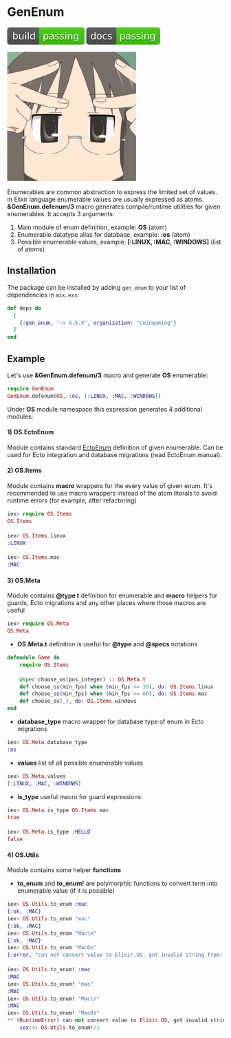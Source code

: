 # GenEnum

[![Hex](https://raw.githubusercontent.com/tim2CF/static-asserts/master/build-passing.svg?sanitize=true)](https://hex.pm/packages/coingaming/gen_enum/)
[![Documentation](https://raw.githubusercontent.com/tim2CF/static-asserts/master/documentation-passing.svg?sanitize=true)](https://coingaming.hexdocs.pm/gen_enum/)

<img src="priv/gen_enum_logo.png" width="300"/>

Enumerables are common abstraction to express the limited set of values. In Elixir language enumerable values are usually expressed as atoms. **&GenEnum.defenum/3** macro generates compile/runtime utilities for given enumerables. It accepts 3 arguments:

1. Main module of enum definition, example: **OS** (atom)
2. Enumerable datatype alias for database, example: **:os** (atom)
3. Possible enumerable values, example: **[:LINUX, :MAC, :WINDOWS]** (list of atoms)

## Installation

The package can be installed
by adding `gen_enum` to your list of dependencies in `mix.exs`:

```elixir
def deps do
  [
    {:gen_enum, "~> X.X.X", organization: "coingaming"}
  ]
end
```

## Example

Let's use **&GenEnum.defenum/3** macro and generate **OS** enumerable:

```elixir
require GenEnum
GenEnum.defenum(OS, :os, [:LINUX, :MAC, :WINDOWS])
```
Under **OS** module namespace this expression generates 4 additional modules:

#### 1) OS.EctoEnum

Module contains standard [EctoEnum](https://github.com/gjaldon/ecto_enum) definition of given enumerable. Can be used for Ecto integration and database migrations (read EctoEnum manual).

#### 2) OS.Items

Module contains **macro** wrappers for the every value of given enum. It's recommended to use macro wrappers instead of the atom literals to avoid runtime errors (for example, after refactoring)

```elixir
iex> require OS.Items
OS.Items

iex> OS.Items.linux
:LINUX

iex> OS.Items.mac
:MAC
```

#### 3) OS.Meta

Module contains **@type t** definition for enumerable and **macro** helpers for guards, Ecto migrations and any other places where those macros are useful

```elixir
iex> require OS.Meta
OS.Meta
```

  - **OS.Meta.t** definition is useful for **@type** and **@specs** notations

  ```elixir
  defmodule Game do
      require OS.Items

      @spec choose_os(pos_integer) :: OS.Meta.t
      def choose_os(min_fps) when (min_fps <= 30), do: OS.Items.linux
      def choose_os(min_fps) when (min_fps <= 60), do: OS.Items.mac
      def choose_os(_), do: OS.Items.windows
  end
  ```

  - **database_type** macro wrapper for database type of enum in Ecto migrations

  ```elixir
  iex> OS.Meta.database_type
  :os
  ```

  - **values** list of all possible enumerable values

  ```elixir
  iex> OS.Meta.values
  [:LINUX, :MAC, :WINDOWS]
  ```

  - **is_type** useful macro for guard expressions

  ```elixir
  iex> OS.Meta.is_type OS.Items.mac
  true

  iex> OS.Meta.is_type :HELLO
  false
  ```

#### 4) OS.Utils

Module contains some helper **functions**

  - **to_enum** and **to_enum!** are polymorphic functions to convert term into enumerable value (if it is possible)

  ```elixir
  iex> OS.Utils.to_enum :mac
  {:ok, :MAC}
  iex> OS.Utils.to_enum "mac"
  {:ok, :MAC}
  iex> OS.Utils.to_enum "Mac\n"
  {:ok, :MAC}
  iex> OS.Utils.to_enum "MacOs"
  {:error, "can not convert value to Elixir.OS, got invalid string from: \"MacOs\""}

  iex> OS.Utils.to_enum! :mac
  :MAC
  iex> OS.Utils.to_enum! "mac"
  :MAC
  iex> OS.Utils.to_enum! "Mac\n"
  :MAC
  iex> OS.Utils.to_enum! "MacOs"
  ** (RuntimeError) can not convert value to Elixir.OS, got invalid string from: "MacOs"
      iex:4: OS.Utils.to_enum!/1
  ```
